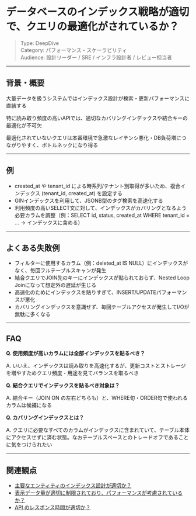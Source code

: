 # データベースのインデックス戦略が適切で、クエリの最適化がされているか？

> Type: DeepDive  
> Category: パフォーマンス・スケーラビリティ  
> Audience: 設計リーダー / SRE / インフラ設計者 / レビュー担当者

---

## 背景・概要

大量データを扱うシステムではインデックス設計が検索・更新パフォーマンスに直結する

特に読み取り頻度の高いAPIでは、適切なカバリングインデックスや結合キーの最適化が不可欠

最適化されていないクエリは本番環境で急激なレイテンシ悪化・DB負荷増につながりやすく、ボトルネックになり得る

---

## 例

- created_at や tenant_id による時系列/テナント別取得が多いため、複合インデックス (tenant_id, created_at) を設定する
- GINインデックスを利用して、JSONB型のタグ検索を高速化する
- 利用頻度の高いSELECT文に対して、インデックスがカバリングとなるよう必要カラムを調整（例：SELECT id, status, created_at WHERE tenant_id = ... → インデックスに含める）

---

## よくある失敗例

- フィルターに使用するカラム（例：deleted_at IS NULL）にインデックスがなく、毎回フルテーブルスキャンが発生
- 結合クエリでJOIN先のキーにインデックスが貼られておらず、Nested Loop Joinになって想定外の遅延が生じる
- 高速化のためにインデックスを貼りすぎて、INSERT/UPDATEパフォーマンスが悪化
- カバリングインデックスを意識せず、毎回テーブルアクセスが発生してI/Oが無駄に多くなる

---

## FAQ

**Q. 使用頻度が高いカラムには全部インデックスを貼るべき？**

A. いいえ、インデックスは読み取りを高速化するが、更新コストとストレージを増やすためクエリ頻度・用途を見てバランスを取るべき

**Q. 結合クエリでインデックスを貼るべき対象は？**

A. 結合キー（JOIN ON の左右どちらも）と、WHERE句・ORDER句で使われるカラムは候補になる

**Q. カバリングインデックスとは？**

A. クエリに必要なすべてのカラムがインデックスに含まれていて、テーブル本体にアクセスせずに済む状態。なおテーブルスペースとのトレードオフであることに気をつけられたい

---

## 関連観点

- [主要なエンティティのインデックス設計が適切か？](https://zenn.dev/kanaria007/articles/33a86a2a911727)
- [表示データ量が適切に制限されており、パフォーマンスが考慮されているか？](https://zenn.dev/kanaria007/articles/b7676e3c4c15dc)
- [API のレスポンス時間が適切か？](https://zenn.dev/kanaria007/articles/bd9c05cf6b60ae)
